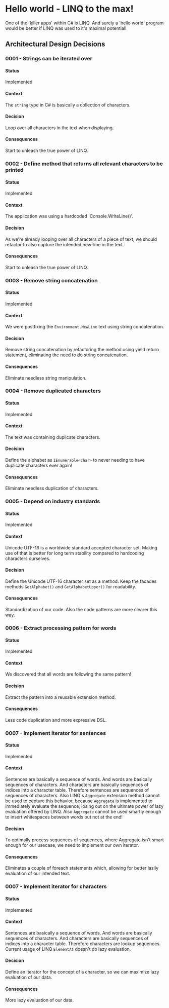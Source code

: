 # Hello world - LINQ to the max!
One of the 'killer apps' within C# is LINQ. And surely a 'hello world' program would be better if LINQ was used to it's maximal potential!

## Architectural Design Decisions

### 0001 - Strings can be iterated over
#### Status
Implemented
#### Context
The `string` type in C# is basically a collection of characters.
#### Decision
Loop over all characters in the text when displaying.
#### Consequences
Start to unleash the true power of LINQ.

### 0002 - Define method that returns all relevant characters to be printed
#### Status
Implemented
#### Context
The application was using a hardcoded 'Console.WriteLine()'.
#### Decision
As we're already looping over all characters of a piece of text, we should refactor to also capture the intended new-line in the text.
#### Consequences
Start to unleash the true power of LINQ.

### 0003 - Remove string concatenation
#### Status
Implemented
#### Context
We were postfixing the `Environment.NewLine` text using string concatenation.
#### Decision
Remove string concatenation by refactoring the method using yield return statement, eliminating the need to do string concatenation.
#### Consequences
Eliminate needless string manipulation.

### 0004 - Remove duplicated characters
#### Status
Implemented
#### Context
The text was containing duplicate characters.
#### Decision
Define the alphabet as `IEnumerable<char>` to never needing to have duplicate characters ever again!
#### Consequences
Eliminate needless duplication of characters.

### 0005 - Depend on industry standards
#### Status
Implemented
#### Context
Unicode UTF-16 is a worldwide standard accepted character set. Making use of that is better for long term stability compared to hardcoding characters ourselves.
#### Decision
Define the Unicode UTF-16 character set as a method. Keep the facades methods `GetAlphabet()` and `GetAlphabetUpper()` for readability.
#### Consequences
Standardization of our code. Also the code patterns are more clearer this way.

### 0006 - Extract processing pattern for words
#### Status
Implemented
#### Context
We discovered that all words are following the same pattern!
#### Decision
Extract the pattern into a reusable extension method.
#### Consequences
Less code duplication and more expressive DSL.

### 0007 - Implement iterator for sentences
#### Status
Implemented
#### Context
Sentences are basically a sequence of words. And words are basically sequences of characters. And characters are basically sequences of indices into a character table.
Therefore sentences are sequences of sequences of characters.
Also LINQ's `Aggregate` extension method cannot be used to capture this behavior, because `Aggregate` is implemented to immediately evaluate the sequence, losing out on the ultimate power of lazy evaluation offered by LINQ.
Also `Aggregate` cannot be used smartly enough to insert whitespaces between words but not at the end!
#### Decision
To optimally process sequences of sequences, where Aggregate isn't smart enough for our usecase, we need to implement our own iterator.
#### Consequences
Eliminates a couple of foreach statements which, allowing for better lazily evaluation of our intended text.

### 0007 - Implement iterator for characters
#### Status
Implemented
#### Context
Sentences are basically a sequence of words. And words are basically sequences of characters. And characters are basically sequences of indices into a character table.
Therefore characters are lookup sequences.
Current usage of LINQ `ElementAt` doesn't do lazy evaluation.
#### Decision
Define an iterator for the concept of a character, so we can maximize lazy evaluation of our data.
#### Consequences
More lazy evaluation of our data.